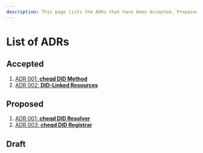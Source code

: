 ```yaml
---
description: This page lists the ADRs that have been Accepted, Proposed, or in Draft stage.
---
```


# List of ADRs

## Accepted

1. [ADR 001: **cheqd DID Method**](adr-001-cheqd-did-method.md)
2. [ADR 002: **DID-Linked Resources**](adr-002-did-linked-resources.md)

## Proposed

1. [ADR 001: **cheqd DID Resolver**](adr-001-did-resolver.md)
2. [ADR 003: **cheqd DID Registrar**](adr-003-did-registrar.md)

## Draft
